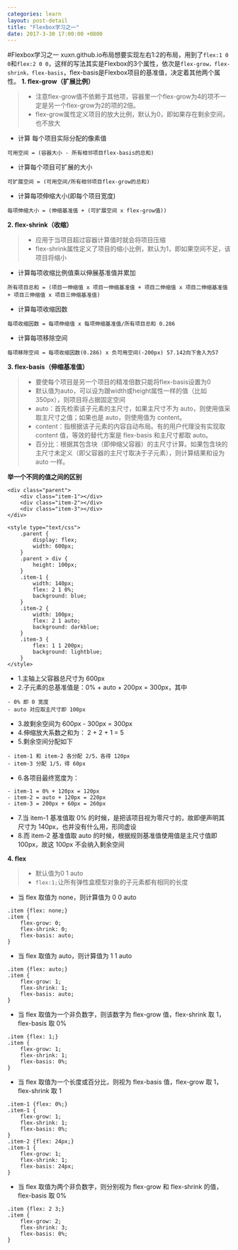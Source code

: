 ```yaml
---
categories: learn
layout: post-detail
title: "Flexbox学习之一"
date: 2017-3-30 17:00:00 +0800 
---
```

#Flexbox学习之一
xuxn.github.io布局想要实现左右1:2的布局，用到了```flex:1 0 0```和```flex:2 0 0```，这样的写法其实是Flexbox的3个属性，依次是```flex-grow，flex-shrink，flex-basis```，flex-basis是Flexbox项目的基准值，决定着其他两个属性。
**1. flex-grow（扩展比例）**
> * 注意flex-grow值不依赖于其他项，容器里一个flex-grow为4的项不一定是另一个flex-grow为2的项的2倍。
> * flex-grow属性定义项目的放大比例，默认为0，即如果存在剩余空间，也不放大

* 计算 每个项目实际分配的像素值
```
可用空间 = (容器大小 - 所有相邻项目flex-basis的总和)
```
* 计算每个项目可扩展的大小
```
可扩展空间 = (可用空间/所有相邻项目flex-grow的总和)
```
* 计算每项伸缩大小(即每个项目宽度)
```
每项伸缩大小 = (伸缩基准值 + (可扩展空间 x flex-grow值))
```
**2. flex-shrink（收缩）**
>* 应用于当项目超过容器计算值时就会将项目压缩
>* flex-shrink属性定义了项目的缩小比例，默认为1，即如果空间不足，该项目将缩小

* 计算每项收缩比例值乘以伸展基准值并累加
```
所有项目总和 = (项目一伸缩值 x 项目一伸缩基准值 + 项目二伸缩值 x 项目二伸缩基准值 + 项目三伸缩值 x 项目三伸缩基准值)
```
* 计算每项收缩因数
```
每项收缩因数 = 每项伸缩值 x 每项伸缩基准值/所有项目总和 0.286
```
* 计算每项移除空间
```
每项移除空间 = 每项收缩因数(0.286) x 负可用空间(-200px) 57.142向下舍入为57
```

**3. flex-basis（伸缩基准值）**
>* 要使每个项目是另一个项目的精准倍数只能将flex-basis设置为0
>* 默认值为auto，可以设为跟width或height属性一样的值（比如350px），则项目将占据固定空间
>* auto：首先检索该子元素的主尺寸，如果主尺寸不为 auto，则使用值采取主尺寸之值；如果也是 auto，则使用值为 content。
>* content：指根据该子元素的内容自动布局。有的用户代理没有实现取 content 值，等效的替代方案是 flex-basis 和主尺寸都取 auto。
>* 百分比：根据其包含块（即伸缩父容器）的主尺寸计算。如果包含块的主尺寸未定义（即父容器的主尺寸取决于子元素），则计算结果和设为 auto 一样。

**举一个不同的值之间的区别**
```
<div class="parent">
    <div class="item-1"></div>
    <div class="item-2"></div>
    <div class="item-3"></div>
</div>

<style type="text/css">
    .parent {
        display: flex;
        width: 600px;
    }
    .parent > div {
        height: 100px;
    }
    .item-1 {
        width: 140px;
        flex: 2 1 0%;
        background: blue;
    }
    .item-2 {
        width: 100px;
        flex: 2 1 auto;
        background: darkblue;
    }
    .item-3 {
        flex: 1 1 200px;
        background: lightblue;
    }
</style>
```
* 1.主轴上父容器总尺寸为 600px
* 2.子元素的总基准值是：0% + auto + 200px = 300px，其中
```
- 0% 即 0 宽度
- auto 对应取主尺寸即 100px
```
* 3.故剩余空间为 600px - 300px = 300px
* 4.伸缩放大系数之和为： 2 + 2 + 1 = 5
* 5.剩余空间分配如下
```
- item-1 和 item-2 各分配 2/5，各得 120px
- item-3 分配 1/5，得 60px
```
* 6.各项目最终宽度为：
```
- item-1 = 0% + 120px = 120px
- item-2 = auto + 120px = 220px
- item-3 = 200px + 60px = 260px
```
* 7.当 item-1 基准值取 0% 的时候，是把该项目视为零尺寸的，故即便声明其尺寸为 140px，也并没有什么用，形同虚设
* 8.而 item-2 基准值取 auto 的时候，根据规则基准值使用值是主尺寸值即 100px，故这 100px 不会纳入剩余空间

**4. flex**
> * 默认值为0 1 auto
> * ```flex:1;```让所有弹性盒模型对象的子元素都有相同的长度

* 当 flex 取值为 none，则计算值为 0 0 auto
```
.item {flex: none;}
.item {
    flex-grow: 0;
    flex-shrink: 0;
    flex-basis: auto;
}
```
* 当 flex 取值为 auto，则计算值为 1 1 auto
```
.item {flex: auto;}
.item {
    flex-grow: 1;
    flex-shrink: 1;
    flex-basis: auto;
}
```
* 当 flex 取值为一个非负数字，则该数字为 flex-grow 值，flex-shrink 取 1，flex-basis 取 0%
```
.item {flex: 1;}
.item {
    flex-grow: 1;
    flex-shrink: 1;
    flex-basis: 0%;
}
```
* 当 flex 取值为一个长度或百分比，则视为 flex-basis 值，flex-grow 取 1，flex-shrink 取 1
```
.item-1 {flex: 0%;}
.item-1 {
    flex-grow: 1;
    flex-shrink: 1;
    flex-basis: 0%;
}
.item-2 {flex: 24px;}
.item-1 {
    flex-grow: 1;
    flex-shrink: 1;
    flex-basis: 24px;
}
```
* 当 flex 取值为两个非负数字，则分别视为 flex-grow 和 flex-shrink 的值，flex-basis 取 0%
```
.item {flex: 2 3;}
.item {
    flex-grow: 2;
    flex-shrink: 3;
    flex-basis: 0%;
}
```





